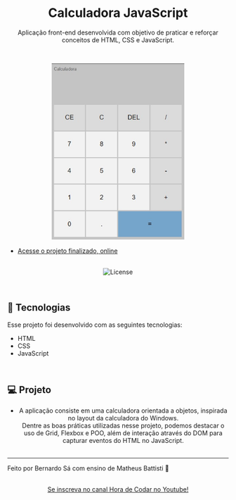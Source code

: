 <h1 align="center"> Calculadora JavaScript </h1>

<p align="center">
Aplicação front-end desenvolvida com objetivo de praticar e reforçar conceitos de HTML, CSS e JavaScript. 
</p>
<br>
<p align="center">
  <img alt="Calculadora JavaScript" src=".github/cover.jpg" width="60%">
</p>


- [Acesse o projeto finalizado, online](https://calculadora-javascript-brs.vercel.app/)
<br><br>

<p align="center">
  <img alt="License" src="https://img.shields.io/static/v1?label=license&message=MIT&color=49AA26&labelColor=000000">
</p>

<br>


## 🚀 Tecnologias

Esse projeto foi desenvolvido com as seguintes tecnologias:

- HTML
- CSS
- JavaScript

<br>


## 💻 Projeto


- <p align="center"> A aplicação consiste em uma calculadora orientada a objetos, inspirada no layout da calculadora do Windows.<br>Dentre as boas práticas utilizadas nesse projeto, podemos destacar o uso de Grid, Flexbox e POO, além de interação através do DOM para capturar eventos do HTML no JavaScript.  <br/><br/></p>


---

Feito por Bernardo Sá com ensino de Matheus Battisti :wave:  
<br> <p align="center">[Se inscreva no canal Hora de Codar no Youtube!](https://www.youtube.com/@MatheusBattisti)